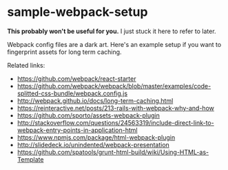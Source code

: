# sample-webpack-setup

**This probably won't be useful for you.** I just stuck it here to refer to later.

Webpack config files are a dark art. Here's an example setup if you want to fingerprint assets for long term caching.

Related links:

- https://github.com/webpack/react-starter
- https://github.com/webpack/webpack/blob/master/examples/code-splitted-css-bundle/webpack.config.js
- http://webpack.github.io/docs/long-term-caching.html
- https://reinteractive.net/posts/213-rails-with-webpack-why-and-how
- https://github.com/sporto/assets-webpack-plugin
- http://stackoverflow.com/questions/24563319/include-direct-link-to-webpack-entry-points-in-application-html
- https://www.npmjs.com/package/html-webpack-plugin
- http://slidedeck.io/unindented/webpack-presentation
- https://github.com/spatools/grunt-html-build/wiki/Using-HTML-as-Template

